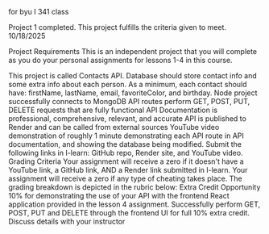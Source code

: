 for byu I 341 class


Project 1 completed. This project fulfills the criteria given to meet. 10/18/2025

Project Requirements
This is an independent project that you will complete as you do your personal assignments for lessons 1-4 in this course.

This project is called Contacts API. Database should store contact info and some extra info about each person. As a minimum, each contact should have: firstName, lastName, email, favoriteColor, and birthday.
Node project successfully connects to MongoDB
API routes perform GET, POST, PUT, DELETE requests that are fully functional
API Documentation is professional, comprehensive, relevant, and accurate
API is published to Render and can be called from external sources
YouTube video demonstration of roughly 1 minute demonstrating each API route in API documentation, and showing the database being modified.
Submit the following links in I-learn: GitHub repo, Render site, and YouTube video.
Grading Criteria
Your assignment will receive a zero if it doesn't have a YouTube link, a GitHub link, AND a Render link submitted in I-learn.
Your assignment will receive a zero if any type of cheating takes place.
The grading breakdown is depicted in the rubric below:
Extra Credit Opportunity
10% for demonstrating the use of your API with the frontend React application provided in the lesson 4 assignment. Successfully perform GET, POST, PUT and DELETE through the frontend UI for full 10% extra credit.
Discuss details with your instructor
